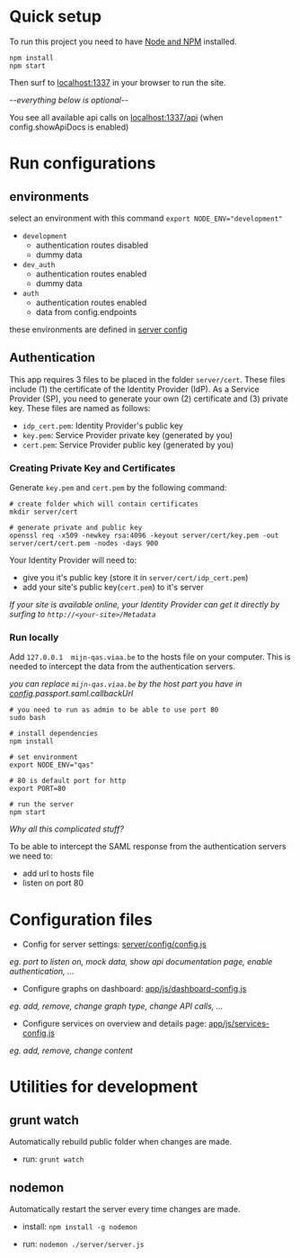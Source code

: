 # Quick setup

To run this project you need to have [Node and NPM](https://docs.npmjs.com/getting-started/installing-node) installed.

```
npm install
npm start
```
Then surf to [localhost:1337](http://localhost:1337) in your browser to run the site.

*--everything below is optional--*

You see all available api calls on [localhost:1337/api](http://localhost:1337/api) (when config.showApiDocs is enabled)

# Run configurations
## environments
select an environment with this command `export NODE_ENV="development"`

- `development`
  * authentication routes disabled
  * dummy data
- `dev_auth` 
  * authentication routes enabled
  * dummy data
- `auth`
  * authentication routes enabled
  * data from config.endpoints
  
these environments are defined in [server config](#server)

## Authentication
This app requires 3 files to be placed in the folder `server/cert`. 
These files include (1) the certificate of the Identity Provider (IdP). 
As a Service Provider (SP), you need to generate your own (2) 
certificate and (3) private key. These files are named as follows:

- `idp_cert.pem`: Identity Provider's public key
- `key.pem`: Service Provider private key (generated by you)
- `cert.pem`: Service Provider public key (generated by you)

### Creating Private Key and Certificates
Generate `key.pem` and `cert.pem` by the following command:
```
# create folder which will contain certificates
mkdir server/cert

# generate private and public key
openssl req -x509 -newkey rsa:4096 -keyout server/cert/key.pem -out server/cert/cert.pem -nodes -days 900
```

Your Identity Provider will need to:

- give you it's public key (store it in `server/cert/idp_cert.pem`)
- add your site's public key(`cert.pem`) to it's server

*If your site is available online, your Identity Provider can get it directly by surfing to `http://<your-site>/Metadata`*


### Run locally
Add `127.0.0.1	mijn-qas.viaa.be` to the hosts file on your computer. This is needed to intercept the data from the authentication servers.

*you can replace `mijn-qas.viaa.be` by the host part you have in [config](server/config/config.js).passport.saml.callbackUrl*

```
# you need to run as admin to be able to use port 80
sudo bash

# install dependencies
npm install

# set environment
export NODE_ENV="qas"

# 80 is default port for http
export PORT=80

# run the server
npm start
```

*Why all this complicated stuff?*

To be able to intercept the SAML response from the authentication servers we need to:

- add url to hosts file
- listen on port 80

# Configuration files
- Config for server settings: [server/config/config.js](server/config/config.js)

*eg. port to listen on, mock data, show api documentation page, enable authentication, ...*

- Configure graphs on dashboard: [app/js/dashboard-config.js](app/js/dashboard-config.js)

*eg. add, remove, change graph type, change API calls, ...*

- Configure services on overview and details page: [app/js/services-config.js](app/js/services-config.js)

*eg. add, remove, change content*

# Utilities for development
## grunt watch
Automatically rebuild public folder when changes are made.

- run: `grunt watch`

## nodemon
Automatically restart the server every time changes are made.

- install: `npm install -g nodemon`

- run: `nodemon ./server/server.js`
